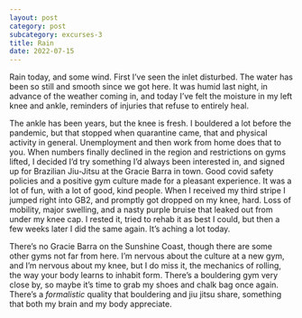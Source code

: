```yaml
---
layout: post
category: post
subcategory: excurses-3
title: Rain
date: 2022-07-15
---
```


Rain today, and some wind. First I’ve seen the inlet disturbed. The water has been so still and smooth since we got here. It was humid last night, in advance of the weather coming in, and today I’ve felt the moisture in my left knee and ankle, reminders of injuries that refuse to entirely heal.

The ankle has been years, but the knee is fresh. I bouldered a lot before the pandemic, but that stopped when quarantine came, that and physical activity in general. Unemployment and then work from home does that to you. When numbers finally declined in the region and restrictions on gyms lifted, I decided I’d try something I’d always been interested in, and signed up for Brazilian Jiu-Jitsu at the Gracie Barra in town. Good covid safety policies and a positive gym culture made for a pleasant experience. It was a lot of fun, with a lot of good, kind people. When I received my third stripe I jumped right into GB2, and promptly got dropped on my knee, hard. Loss of mobility, major swelling, and a nasty purple bruise that leaked out from under my knee cap. I rested it, tried to rehab it as best I could, but then a few weeks later I did the same again. It’s aching a lot today.

There’s no Gracie Barra on the Sunshine Coast, though there are some other gyms not far from here. I’m nervous about the culture at a new gym, and I’m nervous about my knee, but I do miss it, the mechanics of rolling, the way your body learns to inhabit form. There’s a bouldering gym very close by, so maybe it’s time to grab my shoes and chalk bag once again. There’s a *formalistic* quality that bouldering and jiu jitsu share, something that both my brain and my body appreciate.
